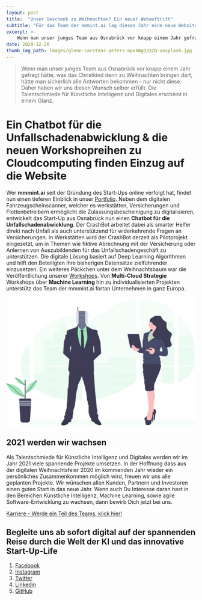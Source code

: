 ```yaml
---
layout: post
title:  "Unser Geschenk zu Weihnachten? Ein neuer Webauftritt"
subtitle: "Für das Team der mmmint.ai lag dieses Jahr eine neue Website unter dem Weihnachtsbaum."
excerpt: >-
    Wenn man unser junges Team aus Osnabrück vor knapp einem Jahr gefragt hätte, was das Christkind denn zu Weihnachten bringen darf, hätte man sicherlich alle Antworten bekommen - nur nicht diese. Daher haben wir uns diesen Wunsch selber erfüllt. Die Talentschmiede für Künstliche Intelligenz und Digitales erscheint in einem Glanz.
date: 2020-12-26
thumb_img_path: images/glenn-carstens-peters-npxXWgQ33ZQ-unsplash.jpg
---
```


> Wenn man unser junges Team aus Osnabrück vor knapp einem Jahr gefragt hätte, was das Christkind denn zu Weihnachten bringen darf, hätte man sicherlich alle Antworten bekommen - nur nicht diese. Daher haben wir uns diesen Wunsch selber erfüllt. Die Talentschmiede für Künstliche Intelligenz und Digitales erscheint in einem Glanz.

# Ein Chatbot für die Unfallschadenabwicklung & die neuen Workshopreihen zu Cloudcomputing finden Einzug auf die Website

Wer <strong>mmmint.ai</strong> seit der Gründung des Start-Ups online verfolgt hat, findet nun einen tieferen Einblick in unser [Portfolio](https://www.mmmint.ai/solutions/). Neben dem digitalen Fahrzeugscheinscanner, welcher es werkstätten, Versicherungen und Flottenbetreibern ermöglicht die Zulassungsbescheinigung zu digitalisieren, entwickelt das Start-Up aus Osnabrück nun einen **Chatbot für die Unfallschadenabwicklung**. Der CrashBot arbeitet dabei als smarter Helfer direkt nach Unfall als auch unterstützend für widerkehrende Fragen an Versicherungen. In Werkstätten wird der CrashBot derzeit als Pilotprojekt eingesetzt, um in Themen wie fiktive Abrechnung mit der Versicherung oder Anlernen von Auszubildenden für das Unfallschadengeschäft zu unterstützen. Die digitale Lösung basiert auf Deep Learning Algorithmen und hilft den Beteiligten ihre bisherigen Datensätze zielführender einzusetzen. Ein weiteres Päckchen unter dem Weihnachtsbaum war die Veröffentlichung unserer [Workshops](https://www.mmmint.ai/workshops/). Von **Multi-Cloud Strategie** Workshops über **Machine Learning** hin zu individualisierten Projekten unterstütz das Team der mmmint.ai fortan Unternehmen in ganz Europa. 

[![logo_crashbot](images/undraw_robotics_kep0.svg)](https://www.mmmint.ai/solutions/)

## 2021 werden wir wachsen

Als Talentschmiede für Künstliche Intelligenz und Digitales werden wir im Jahr 2021 viele spannende Projekte umsetzen. In der Hoffnung dass aus der digitalen Weihnachtsfeier 2020 im kommenden Jahr wieder ein persönliches Zusammenkommen möglich wird, freuen wir uns alle geplanten Projekte. Wir wünschen allen Kunden, Partnern und Investoren einen guten Start in das neue Jahr.
Wenn auch Du Interesse daran hast in den Bereichen Künstliche Intelligenz, Machine Learning, sowie agile Software-Entwicklung zu wachsen, dann bewirb Dich jetzt bei uns. 

<a href="/career" class="button">Karriere - Werde ein Teil des Teams, klick hier!</a>

## Begleite uns ab sofort digital auf der spannenden Reise durch die Welt der KI und das innovative Start-Up-Life

1. [Facebook](https://www.facebook.com/mmmintai/)
2. [Instagram](https://instagram.com/mmmint.ai/)
3. [Twitter](https://twitter.com/mmmint_ai/)
4. [Linkedin](https://linkedin.com/company/mmmint-ai/)
5. [GitHub](https://github.com/mmmint-ai/)
